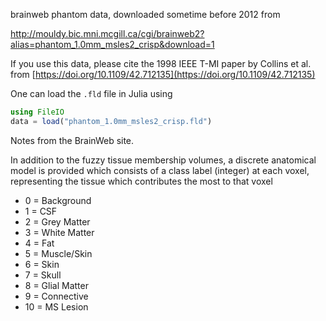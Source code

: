 brainweb phantom data,
downloaded sometime before 2012 from

http://mouldy.bic.mni.mcgill.ca/cgi/brainweb2?alias=phantom_1.0mm_msles2_crisp&download=1

If you use this data,
please cite the 1998 IEEE T-MI paper by Collins et al. from
[https://doi.org/10.1109/42.712135](https://doi.org/10.1109/42.712135)

One can load the `.fld` file in Julia using
```julia
using FileIO
data = load("phantom_1.0mm_msles2_crisp.fld")
```

Notes from the BrainWeb site.

In addition to the fuzzy tissue membership volumes,
a discrete anatomical model is provided which consists of a class label
(integer) at each voxel,
representing the tissue which contributes the most to that voxel

- 0 = Background
- 1 = CSF
- 2 = Grey Matter
- 3 = White Matter
- 4 = Fat
- 5 = Muscle/Skin
- 6 = Skin
- 7 = Skull
- 8 = Glial Matter
- 9 = Connective
- 10 = MS Lesion
